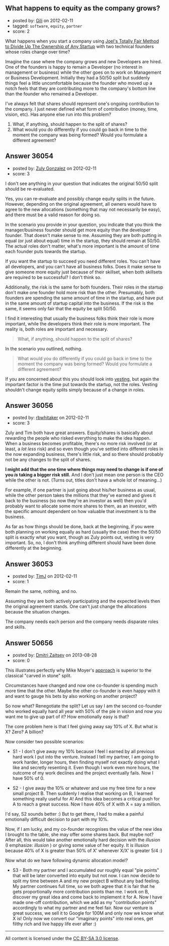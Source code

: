 ## What happens to equity as the company grows?

- posted by: [Gili](https://stackexchange.com/users/-1/8409-gili) on 2012-02-11
- tagged: `software`, `equity`, `partner`
- score: 2

What happens when you start a company using [Joel's Totally Fair Method to Divide Up The Ownership of Any Startup](http://answers.onstartups.com/a/23326/8409 ) with two technical founders whose roles change over time?

Imagine the case where the company grows and new Developers are hired. One of the founders is happy to remain a Developer (no interest in management or business) while the other goes on to work on Management or Business Development. Initially they had a 50/50 split but suddenly things feel a little uncomfortable because the founder who moved up a notch feels that they are contributing more to the company's bottom line than the founder who remained a Developer.

I've always felt that shares should represent one's ongoing contribution to the company. I just never defined what form of contribution (money, time, vision, etc). Has anyone else run into this problem?

1. What, if anything, should happen to the split of shares?
2. What would you do differently if you could go back in time to the moment the company was being formed? Would you formulate a different agreement?


## Answer 36054

- posted by: [Zuly Gonzalez](https://stackexchange.com/users/-1/2692-zuly-gonzalez) on 2012-02-11
- score: 3

<p>I don't see anything in your question that indicates the original 50/50 split should be re-evaluated.</p>

<p>Yes, you can re-evaluate and possibly change equity splits in the future. However, depending on the original agreement, all owners would have to agree to the new allocations (something that may not necessarily be easy), and there must be a valid reason for doing so.</p>

<p>In the scenario you provide in your question, you indicate that you think the manager/business founder should get more equity than the developer founder. That doesn't make sense to me. Assuming they are both putting in equal (or just about equal) time in the startup, they should remain at 50/50. The actual roles don't matter, what's more important is the amount of time each founder puts towards the startup. </p>

<p>If you want the startup to succeed you need different roles. You can't have all developers, and you can't have all business folks. Does it make sense to give someone more equity just because of their skillset, when both skillsets are required to be successful? I don't think so.</p>

<p>Additionally, the risk is the same for both founders. Their roles in the startup don't make one founder hold more risk than the other. Presumably, both founders are spending the same amount of time in the startup, and have put in the same amount of startup capital into the business. If the risk is the same, it seems only fair that the equity be split 50/50.</p>

<p>I find it interesting that usually the business folks think their role is more important, while the developers think their role is more important. The reality is, both roles are important and necessary. </p>

<blockquote>
  <p>What, if anything, should happen to the split of shares?</p>
</blockquote>

<p>In the scenario you outlined, nothing.</p>

<blockquote>
  <p>What would you do differently if you could go back in time to the moment the company was being formed? Would you formulate a different agreement? </p>
</blockquote>

<p>If you are concerned about this you should look into <a href="http://answers.onstartups.com/questions/28241/what-exactly-is-vesting">vesting</a>, but again the important factor is the time put towards the startup, not the roles. Vesting shouldn't change equity splits simply because of a change in roles.</p>



## Answer 36056

- posted by: [rbwhitaker](https://stackexchange.com/users/-1/15024-rbwhitaker) on 2012-02-11
- score: 3

Zuly and Tim both have great answers.  Equity/shares is basically about rewarding the people who risked everything to make the idea happen.  When a business becomes profitable, there's no more risk involved (or at least, a *lot less* risk) and so even though you've settled into different roles in the now expanding business, there's little risk, and so there should probably not be any changes to the split of shares.

**I might add that the one time where things may need to change is if one of you *is* taking a bigger risk still.**  And I don't just mean one person is the CEO while the other is not.  (Turns out, titles don't have a whole lot of meaning...)

For example, if one partner is just going about his/her business as usual, while the other person takes the millions that they've earned and gives it back to the business (so now they're an investor as well) then you'd probably want to allocate some more shares to them, as an investor, with the specific amount dependent on how valuable that investment is to the business.

As far as how things should be done, back at the beginning, if you were both planning on working equally as hard (usually the case) then the 50/50 split is exactly what you want, though as Zuly points out, vesting is very important.  So, no, I don't think anything different should have been done differently at the beginning.  


## Answer 36053

- posted by: [TimJ](https://stackexchange.com/users/-1/1172-timj) on 2012-02-11
- score: 1

Remain the same, nothing, and no.

Assuming they are both actively participating and the expected levels then the original agreement stands.  One can't just change the allocations because the situation changes.

The company needs each person and the company needs disparate roles and skills.  


## Answer 50656

- posted by: [Dmitri Zaitsev](https://stackexchange.com/users/-1/27575-dmitri-zaitsev) on 2013-08-28
- score: 0

<p>This illustrates perfectly why Mike Moyer's <a href="http://www.slicingpie.com/" rel="nofollow">approach</a> is superior to the classical "carved in stone" split.</p>

<p>Circumstances have changed and now one co-founder is spending much more time that the other. Maybe the other co-founder is even happy with it and want to gauge his bets by also working on another project?</p>

<p>So now what? Renegotiate the split? 
Let us say I am the second co-founder who worked equally hard all year with 50% of the pie in vision and now you want me to give up part of it?
How emotionally easy is that?</p>

<p>The core problem here is that I feel giving away say 10% of X. But what is X? 
Zero? A billion?</p>

<p>Now consider two possible scenarios:</p>

<ul>
<li><p>S1 - I don't give away my 10% because I feel I earned by all previous hard work I put into the venture. Instead I tell my partner, I am going to work harder, longer hours, then finding myself not exactly doing what I like and secretly resenting it. Even though I work even more hours, the outcome of my work declines and the project eventually fails. Now I have 50% of 0.</p></li>
<li><p>S2 - I give away the 10% or whatever and use my free time for a new small project B. Then suddenly I realise that working on B, I learned something really useful for A! And this idea becomes a critical push for A to reach a great success. Now I have 40% of X with X = say a million. </p></li>
</ul>

<p>I'd say, S2 sounds better :)
But to get there, I had to make a painful emotionally difficult decision to part with my 10%.</p>

<p>Now, if I am lucky, and my co-founder recognises the value of the new idea I brought to the table, she may offer some shares back. But maybe not? After all, this would take another emotionally hard decision with the <em>illusion</em> (I emphasize: <em>illusion</em> ) or giving some value of her equity. It is illusion because 40% of X is greater than 50% of X' whenever X/X' is greater 5/4 :)</p>

<p>Now what do we have following dynamic allocation model?</p>

<ul>
<li>S3 - Both my partner and I accumulated our roughly equal "pie points" that will be later converted into equity but not now. I can now decide to split my time between A and my new project B without any bad feeling. My partner continues full time, so we both agree that it is fair that he gets proportionally more contribution points than me. I work on B, discover my great idea and come back to implement it for A. Now I have made one-off contribution, which we add as my "contribution points" accordingly to what my partner and me feel fair.
Now our venture is great success, we sell it to Google for 100M and only now we know what X is! Only now we convert our "imaginary points" into real ones, get filthy rich and live happy life ever after :)</li>
</ul>




---

All content is licensed under the [CC BY-SA 3.0 license](https://creativecommons.org/licenses/by-sa/3.0/).
